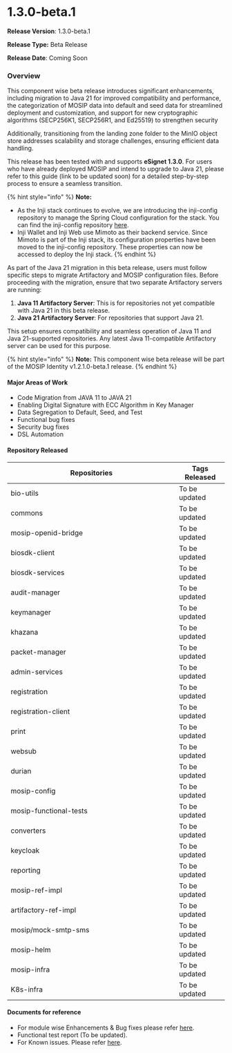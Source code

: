 # 1.3.0-beta.1

**Release Version**: 1.3.0-beta.1

**Release Type:** Beta Release

**Release Date**: Coming Soon

### **Overview**

This component wise beta release introduces significant enhancements, including migration to Java 21 for improved compatibility and performance, the categorization of MOSIP data into default and seed data for streamlined deployment and customization, and support for new cryptographic algorithms (SECP256K1, SECP256R1, and Ed25519) to strengthen security

Additionally, transitioning from the landing zone folder to the MinIO object store addresses scalability and storage challenges, ensuring efficient data handling.

This release has been tested with and supports **eSignet 1.3.0**. For users who have already deployed MOSIP and intend to upgrade to Java 21, please refer to this guide (link to be updated soon) for a detailed step-by-step process to ensure a seamless transition.

{% hint style="info" %}
**Note:**

* As the Inji stack continues to evolve, we are introducing the inji-config repository to manage the Spring Cloud configuration for the stack. You can find the inji-config repository [here](https://github.com/mosip/inji-config).
* Inji Wallet and Inji Web use Mimoto as their backend service. Since Mimoto is part of the Inji stack, its configuration properties have been moved to the inji-config repository. These properties can now be accessed to deploy the Inji stack.
{% endhint %}

As part of the Java 21 migration in this beta release, users must follow specific steps to migrate Artifactory and MOSIP configuration files. Before proceeding with the migration, ensure that two separate Artifactory servers are running:

1. **Java 11 Artifactory Server**: This is for repositories not yet compatible with Java 21 in this beta release.
2. **Java 21 Artifactory Server**: For repositories that support Java 21.

This setup ensures compatibility and seamless operation of Java 11 and Java 21-supported repositories. Any latest Java 11-compatible Artifactory server can be used for this purpose.

{% hint style="info" %}
**Note:** This component wise beta release will be part of the MOSIP Identity v1.2.1.0-beta.1 release.
{% endhint %}

#### **Major Areas of Work**

* Code Migration from JAVA 11 to JAVA 21
* Enabling Digital Signature with ECC Algorithm in Key Manager
* Data Segregation to Default, Seed, and Test
* Functional bug fixes
* Security bug fixes
* DSL Automation

#### **Repository Released**

<table><thead><tr><th width="374">Repositories</th><th>Tags Released</th></tr></thead><tbody><tr><td>bio-utils</td><td> To be updated</td></tr><tr><td>commons</td><td> To be updated</td></tr><tr><td>mosip-openid-bridge</td><td> To be updated</td></tr><tr><td>biosdk-client</td><td> To be updated</td></tr><tr><td>biosdk-services</td><td> To be updated</td></tr><tr><td>audit-manager</td><td> To be updated</td></tr><tr><td>keymanager</td><td> To be updated</td></tr><tr><td>khazana</td><td> To be updated</td></tr><tr><td>packet-manager</td><td> To be updated</td></tr><tr><td>admin-services</td><td> To be updated</td></tr><tr><td>registration</td><td> To be updated</td></tr><tr><td>registration-client</td><td> To be updated</td></tr><tr><td>print</td><td> To be updated</td></tr><tr><td>websub</td><td> To be updated</td></tr><tr><td>durian</td><td> To be updated</td></tr><tr><td>mosip-config</td><td> To be updated</td></tr><tr><td>mosip-functional-tests</td><td> To be updated</td></tr><tr><td>converters</td><td> To be updated</td></tr><tr><td>keycloak</td><td> To be updated</td></tr><tr><td>reporting</td><td> To be updated</td></tr><tr><td>mosip-ref-impl</td><td> To be updated</td></tr><tr><td>artifactory-ref-impl</td><td> To be updated</td></tr><tr><td>mosip/mock-smtp-sms</td><td> To be updated</td></tr><tr><td>mosip-helm</td><td> To be updated</td></tr><tr><td>mosip-infra</td><td> To be updated</td></tr><tr><td>K8s-infra</td><td> To be updated</td></tr></tbody></table>

#### **Documents for reference**

* For module wise Enhancements & Bug fixes please refer [here](https://docs.mosip.io/1.2.0/releases/1.3.0-beta.1/enhancements-and-bug-fixes).
* Functional test report (To be updated).
* For Known issues. Please refer [here](https://mosip.atlassian.net/issues/?filter=11674).
